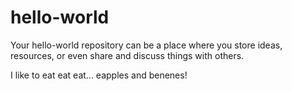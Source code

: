 # hello-world
Your hello-world repository can be a place where you store ideas, resources, or even share and discuss things with others.

I like to eat eat eat... eapples and benenes!
